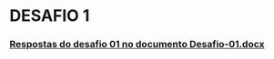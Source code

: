 # DESAFIO 1
### [Respostas do desafio 01 no documento Desafio-01.docx](https://github.com/clovisgueno/CaseTech/blob/master/DESAFIO-1/Desafio-01.docx?raw=true)
